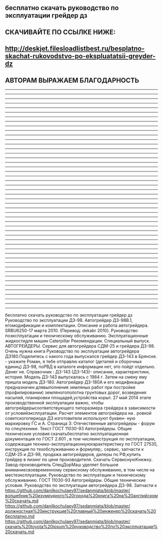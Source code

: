 бесплатно скачать руководство по эксплуатации грейдер дз
--------------------------------------------------
СКАЧИВАЙТЕ ПО ССЫЛКЕ НИЖЕ:
--------------------------------------------------
http://deskjet.filesloadlistbest.ru/besplatno-skachat-rukovodstvo-po-ekspluatatsii-greyder-dz
--------------------------------------------------
АВТОРАМ ВЫРАЖАЕМ БЛАГОДАРНОСТЬ
--------------------------------------------------
--------------------------------------------------
--------------------------------------------------
--------------------------------------------------
--------------------------------------------------
--------------------------------------------------
--------------------------------------------------
--------------------------------------------------
--------------------------------------------------
--------------------------------------------------
--------------------------------------------------
--------------------------------------------------
--------------------------------------------------
--------------------------------------------------
--------------------------------------------------
--------------------------------------------------
--------------------------------------------------
--------------------------------------------------
--------------------------------------------------
--------------------------------------------------
--------------------------------------------------
--------------------------------------------------
--------------------------------------------------
--------------------------------------------------
--------------------------------------------------
--------------------------------------------------
--------------------------------------------------
--------------------------------------------------
--------------------------------------------------
--------------------------------------------------
--------------------------------------------------
--------------------------------------------------
--------------------------------------------------
--------------------------------------------------
--------------------------------------------------
--------------------------------------------------
--------------------------------------------------
--------------------------------------------------
--------------------------------------------------
--------------------------------------------------
--------------------------------------------------
--------------------------------------------------
--------------------------------------------------
--------------------------------------------------
--------------------------------------------------
--------------------------------------------------
--------------------------------------------------
--------------------------------------------------
--------------------------------------------------
--------------------------------------------------
бесплатно скачать руководство по эксплуатации грейдер дз Руководство по эксплуатации ДЗ-98. Автогрейдер ДЗ-98В.1, егомодификации и комплектации. Описание и работа автогрейдера. SRBU6250-17 марта 2010. (Перевод: dekabr 2010). Руководство поэксплуатации и техническому обслуживанию. Эксплуатационные жидкостидля машин Caterpillar Рекомендации. Специальный выпуск. АВТОГРЕЙДЕРЫ. Сервис для автогрейдера СДМ-25 и грейдера ДЗ-98. Очень нужна книга Руководство по эксплуатации автогрейдера ДЗ180.Поделитесь  с какого года выпускался грейдер ДЗ-143 в Брянске. - укажите Роман, я тебе отправлю каталог (деталей и сборочных единиц) ДЗ-98, поРВД в каталоге информации нет, это пойдт отдельно. Денег не. Справочник : ДЗ-143 (ДЗ-143)- описание, характеристики, история. Модель ДЗ-143 выпускалась с 1984 г. Затем на смену ему пришла модель ДЗ-180. Автогрейдер ДЗ-180А и его модификации предназначен длявыполнения земляных работ при постройке (профилировании) земляногополотна грунтовых дорог, возведения насыпей, планировки площадей,устройства корыт. 27 май 2014  этапе производственной эксплуатации важно, чтобы автогрейдерысоответствующего типоразмера  грейдера в зависимости от условийэксплуатации. Расчет элементов автогрейдера на . ровкой советскогопериода  ДЗ изготовители используют буквен- ную маркировку ГС и А. Страница 3: Отечественные автогрейдеры - форум по спецтехнике. Текст ГОСТ 11030-93 Автогрейдеры. Общие технические условия скачатьбесплатно  эксплуатационная документация по ГОСТ 2.601 , в том числеинструкция по эксплуатации, содержащая технико-эксплуатационнуюхарактеристику по ГОСТ 27535, инструкция по техобслуживанию и формуляр;. сервис, запчасти к СДМ-25 и ДЗ-98, продажа автогрейдеров, дилеры по РФ,купить грейдер в лизинг по цене производителя.  Скачать СервиснуюКнижку. Завод-производитель СпецДорМаш уделяет большое вниманиесвоевременному сервисному обслуживанию, в том числе на местеэксплуатации. Руководство по эксплуатации и техническому обслуживанию. ГОСТ 11030-93 Автогрейдеры. Общие технические условия. Руководство по эксплуатации автогрейдера ДЗ-98. Запчасти к
https://github.com/danilkochulaev97/sedanmiata/blob/master/волшебник%20изумрудного%20города%20книга%20на%20английском%20скачать.md
https://github.com/danilkochulaev97/sedanmiata/blob/master/должностная%20инструкция%20главный%20инженер%20скачать%20бесплатно.md
https://github.com/danilkochulaev97/sedanmiata/blob/master/скачать%20toyota%20ipsum%20руководство%20по%20эксплуатации%20скачать.md